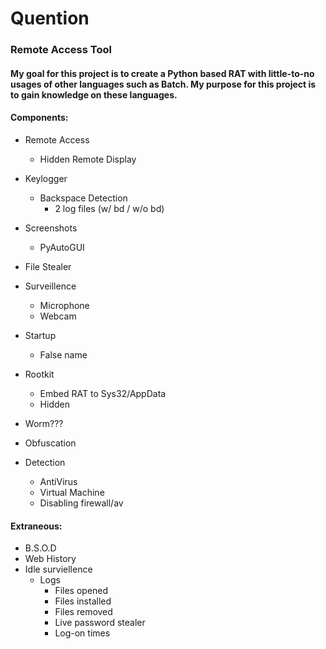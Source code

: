 # Quention
### Remote Access Tool

#### My goal for this project is to create a Python based RAT with little-to-no usages of other languages such as Batch. My purpose for this project is to gain knowledge on these languages. 


#### Components:
- Remote Access
   - Hidden Remote Display
   
- Keylogger
  - Backspace Detection
    - 2 log files (w/ bd / w/o bd)
- Screenshots
  - PyAutoGUI
- File Stealer
- Surveillence
  - Microphone
  - Webcam
- Startup
  - False name
- Rootkit
  - Embed RAT to Sys32/AppData
  - Hidden
- Worm???
- Obfuscation
- Detection
  - AntiVirus
  - Virtual Machine
  - Disabling firewall/av

#### Extraneous:
- B.S.O.D
- Web History
- Idle surviellence
  - Logs
    - Files opened
    - Files installed
    - Files removed
    - Live password stealer
    - Log-on times
